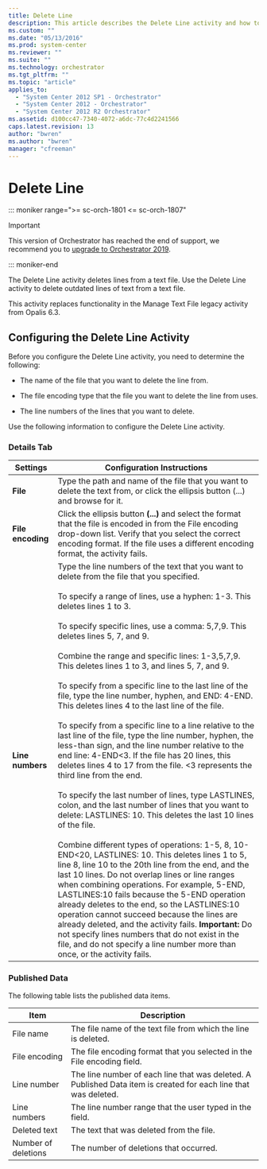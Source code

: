 ```yaml
---
title: Delete Line
description: This article describes the Delete Line activity and how to configure it.
ms.custom: ""
ms.date: "05/13/2016"
ms.prod: system-center
ms.reviewer: ""
ms.suite: ""
ms.technology: orchestrator
ms.tgt_pltfrm: ""
ms.topic: "article"
applies_to:
  - "System Center 2012 SP1 - Orchestrator"
  - "System Center 2012 - Orchestrator"
  - "System Center 2012 R2 Orchestrator"
ms.assetid: d100cc47-7340-4072-a6dc-77c4d2241566
caps.latest.revision: 13
author: "bwren"
ms.author: "bwren"
manager: "cfreeman"
---
```

# Delete Line

::: moniker range=">= sc-orch-1801 <= sc-orch-1807"

> [!IMPORTANT]
>
> This version of Orchestrator has reached the end of support, we recommend you to [upgrade to Orchestrator 2019](../index.yml).

::: moniker-end

The Delete Line activity deletes lines from a text file.  Use the Delete Line activity to delete outdated lines of text from a text file.  

 This activity replaces functionality in the Manage Text File legacy activity from Opalis 6.3.  

## Configuring the Delete Line Activity  
 Before you configure the Delete Line activity, you need to determine the following:  

- The name of the file that you want to delete the line from.  

- The file encoding type that the file you want to delete the line from uses.  

- The line numbers of the lines that you want to delete.  

Use the following information to configure the Delete Line activity.  

### Details Tab  

|Settings|Configuration Instructions|  
|--------------|--------------------------------|  
|**File**|Type the path and name of the file that you want to delete the text from, or click the ellipsis button (...) and browse for it.|  
|**File encoding**|Click the ellipsis button **(...)** and select the format that the file is encoded in from the File encoding drop-down list. Verify that you select the correct encoding format. If the file uses a different encoding format, the activity fails.|  
|**Line numbers**|Type the line numbers of the text that you want to delete from the file that you specified.<br /><br /> To specify a range of lines, use a hyphen: 1-3. This deletes lines 1 to 3.<br /><br /> To specify specific lines, use a comma: 5,7,9. This deletes lines 5, 7, and 9.<br /><br /> Combine the range and specific lines: 1-3,5,7,9. This deletes lines 1 to 3, and lines 5, 7, and 9.<br /><br /> To specify from a specific line to the last line of the file, type the line number, hyphen, and END: 4-END. This deletes lines 4 to the last line of the file.<br /><br /> To specify from a specific line to a line relative to the last line of the file, type the line number, hyphen, the less-than sign, and the line number relative to the end line: 4-END<3. If the file has 20 lines, this deletes lines 4 to 17 from the file. <3 represents the third line from the end.<br /><br /> To specify the last number of lines, type LASTLINES, colon, and the last number of lines that you want to delete: LASTLINES: 10. This deletes the last 10 lines of the file.<br /><br /> Combine different types of operations: 1-5, 8, 10-END<20, LASTLINES: 10. This deletes lines 1 to 5, line 8, line 10 to the 20th line from the end, and the last 10 lines. Do not overlap lines or line ranges when combining operations. For example, 5-END, LASTLINES:10 fails because the 5-END operation already deletes to the end, so the LASTLINES:10 operation cannot succeed because the lines are already deleted, and the activity fails. **Important:**  Do not specify lines numbers that do not exist in the file, and do not specify a line number more than once, or the activity fails.|  

### Published Data  
 The following table lists the published data items.  

|Item|Description|  
|----------|-----------------|  
|File name|The file name of the text file from which the line is deleted.|  
|File encoding|The file encoding format that you selected in the File encoding field.|  
|Line number|The line number of each line that was deleted. A Published Data item is created for each line that was deleted.|  
|Line numbers|The line number range that the user typed in the field.|  
|Deleted text|The text that was deleted from the file.|  
|Number of deletions|The number of deletions that occurred.|
